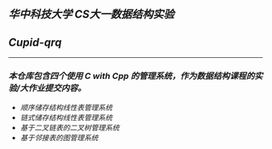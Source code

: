 
## *华中科技大学 CS大一数据结构实验*
## *Cupid-qrq*
---

### *本仓库包含四个使用 C with Cpp 的管理系统，作为数据结构课程的实验/大作业提交内容。*

- *顺序储存结构线性表管理系统*
- *链式储存结构线性表管理系统*
- *基于二叉链表的二叉树管理系统*
- *基于邻接表的图管理系统*